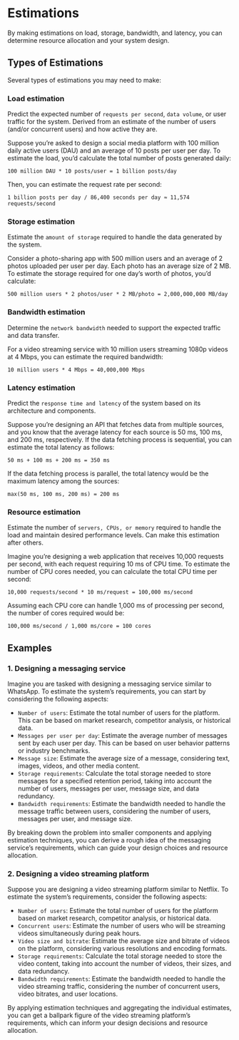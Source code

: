 # Estimations

By making estimations on load, storage, bandwidth, and latency, you can determine resource allocation and your system design.

## Types of Estimations

Several types of estimations you may need to make:

### Load estimation

Predict the expected number of `requests per second`, `data volume`, or user traffic for the system. Derived from an estimate of the number of users (and/or concurrent users) and how active they are.

Suppose you’re asked to design a social media platform with 100 million daily active users (DAU) and an average of 10 posts per user per day. To estimate the load, you’d calculate the total number of posts generated daily:

```
100 million DAU * 10 posts/user = 1 billion posts/day
```

Then, you can estimate the request rate per second:

```
1 billion posts per day / 86,400 seconds per day ≈ 11,574 requests/second
```

### Storage estimation

Estimate the `amount of storage` required to handle the data generated by the system.

Consider a photo-sharing app with 500 million users and an average of 2 photos uploaded per user per day. Each photo has an average size of 2 MB. To estimate the storage required for one day’s worth of photos, you’d calculate:

```
500 million users * 2 photos/user * 2 MB/photo = 2,000,000,000 MB/day
```

### Bandwidth estimation

Determine the `network bandwidth` needed to support the expected traffic and data transfer.

For a video streaming service with 10 million users streaming 1080p videos at 4 Mbps, you can estimate the required bandwidth:

```
10 million users * 4 Mbps = 40,000,000 Mbps
```

### Latency estimation

Predict the `response time and latency` of the system based on its architecture and components.

Suppose you’re designing an API that fetches data from multiple sources, and you know that the average latency for each source is 50 ms, 100 ms, and 200 ms, respectively. If the data fetching process is sequential, you can estimate the total latency as follows:

```
50 ms + 100 ms + 200 ms = 350 ms
```

If the data fetching process is parallel, the total latency would be the maximum latency among the sources:

```
max(50 ms, 100 ms, 200 ms) = 200 ms
```

### Resource estimation

Estimate the number of `servers, CPUs, or memory` required to handle the load and maintain desired performance levels. Can make this estimation after others.

Imagine you’re designing a web application that receives 10,000 requests per second, with each request requiring 10 ms of CPU time. To estimate the number of CPU cores needed, you can calculate the total CPU time per second:

```
10,000 requests/second * 10 ms/request = 100,000 ms/second
```

Assuming each CPU core can handle 1,000 ms of processing per second, the number of cores required would be:

```
100,000 ms/second / 1,000 ms/core = 100 cores
```

## Examples

### 1. Designing a messaging service

Imagine you are tasked with designing a messaging service similar to WhatsApp. To estimate the system’s requirements, you can start by considering the following aspects:

- `Number of users`: Estimate the total number of users for the platform. This can be based on market research, competitor analysis, or historical data.
- `Messages per user per day`: Estimate the average number of messages sent by each user per day. This can be based on user behavior patterns or industry benchmarks.
- `Message size`: Estimate the average size of a message, considering text, images, videos, and other media content.
- `Storage requirements`: Calculate the total storage needed to store messages for a specified retention period, taking into account the number of users, messages per user, message size, and data redundancy.
- `Bandwidth requirements`: Estimate the bandwidth needed to handle the message traffic between users, considering the number of users, messages per user, and message size.

By breaking down the problem into smaller components and applying estimation techniques, you can derive a rough idea of the messaging service’s requirements, which can guide your design choices and resource allocation.

### 2. Designing a video streaming platform

Suppose you are designing a video streaming platform similar to Netflix. To estimate the system’s requirements, consider the following aspects:

- `Number of users`: Estimate the total number of users for the platform based on market research, competitor analysis, or historical data.
- `Concurrent users`: Estimate the number of users who will be streaming videos simultaneously during peak hours.
- `Video size and bitrate`: Estimate the average size and bitrate of videos on the platform, considering various resolutions and encoding formats.
- `Storage requirements`: Calculate the total storage needed to store the video content, taking into account the number of videos, their sizes, and data redundancy.
- `Bandwidth requirements`: Estimate the bandwidth needed to handle the video streaming traffic, considering the number of concurrent users, video bitrates, and user locations.

By applying estimation techniques and aggregating the individual estimates, you can get a ballpark figure of the video streaming platform’s requirements, which can inform your design decisions and resource allocation.
